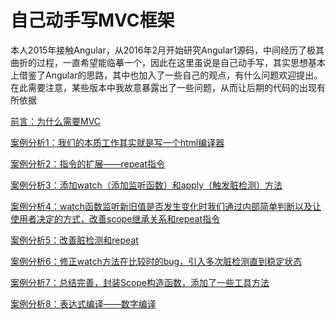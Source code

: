 # 自己动手写MVC框架
本人2015年接触Angular，从2016年2月开始研究Angular1源码，中间经历了极其曲折的过程，一直希望能临摹一个，因此在这里虽说是自己动手写，其实思想基本上借鉴了Angular的思路，其中也加入了一些自己的观点，有什么问题欢迎提出。在此需要注意，某些版本中我故意暴露出了一些问题，从而让后期的代码的出现有所依据

[前言：为什么需要MVC]()

[案例分析1：我们的本质工作其实就是写一个html编译器]()

[案例分析2：指令的扩展——repeat指令]()

[案例分析3：添加watch（添加监听函数）和apply（触发脏检测）方法]()

[案例分析4：watch函数监听新旧值是否发生变化时我们通过内部简单判断以及让使用者决定的方式，改善scope继承关系和repeat指令]()

[案例分析5：改善脏检测和repeat]()

[案例分析6：修正watch方法在比较时的bug，引入多次脏检测直到稳定状态]()

[案例分析7：总结完善，封装Scope构造函数，添加了一些工具方法]()

[案例分析8：表达式编译——数字编译]()
